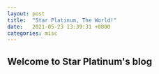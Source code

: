 ```yaml
---
layout: post
title:  "Star Platinum, The World!"
date:   2021-05-23 13:39:31 +0800
categories: misc
---
```


## Welcome to Star Platinum's blog